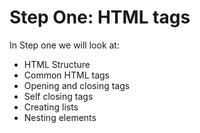 Step One: HTML tags
=================

In Step one we will look at:
- HTML Structure
- Common HTML tags
- Opening and closing tags
- Self closing tags
- Creating lists
- Nesting elements
